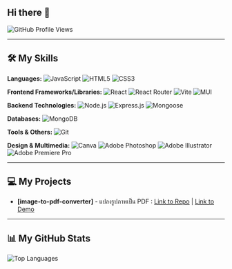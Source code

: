 ## Hi there 👋

![GitHub Profile Views](https://komarev.com/ghpvc/?username=pnwboon&color=blueviolet&style=for-the-badge)

---

## 🛠️ My Skills
**Languages:**
![JavaScript](https://img.shields.io/badge/JavaScript-F7DF1E?style=for-the-badge&logo=javascript&logoColor=black)
![HTML5](https://img.shields.io/badge/HTML5-E34F26?style=for-the-badge&logo=html5&logoColor=white)
![CSS3](https://img.shields.io/badge/CSS3-1572B6?style=for-the-badge&logo=css&logoColor=white)

**Frontend Frameworks/Libraries:**
![React](https://img.shields.io/badge/React-61DAFB?style=for-the-badge&logo=react&logoColor=black)
![React Router](https://img.shields.io/badge/React_Router-CA4245?style=for-the-badge&logo=react-router&logoColor=white)
![Vite](https://img.shields.io/badge/Vite-646CFF?style=for-the-badge&logo=vite&logoColor=white)
![MUI](https://img.shields.io/badge/MUI-007FFF?style=for-the-badge&logo=mui&logoColor=white)

**Backend Technologies:**
![Node.js](https://img.shields.io/badge/Node.js-339933?style=for-the-badge&logo=node.js&logoColor=white)
![Express.js](https://img.shields.io/badge/Express.js-%23000000?style=for-the-badge&logo=express&logoColor=%23000000&color=white)
![Mongoose](https://img.shields.io/badge/Mongoose-880000?style=for-the-badge&logo=mongoose&logoColor=white)

**Databases:**
![MongoDB](https://img.shields.io/badge/MongoDB-47A248?style=for-the-badge&logo=mongodb&logoColor=white)

**Tools & Others:**
![Git](https://img.shields.io/badge/Git-F05032?style=for-the-badge&logo=git&logoColor=white)

**Design & Multimedia:**
![Canva](https://img.shields.io/badge/canva-61DAFB?style=for-the-badge&logo=canva&logoColor=black)
![Adobe Photoshop](https://img.shields.io/badge/Adobe%20Photoshop-31A8FF?style=for-the-badge)
![Adobe Illustrator](https://img.shields.io/badge/Adobe%20Illustrator-FF9A00?style=for-the-badge)
![Adobe Premiere Pro](https://img.shields.io/badge/Adobe%20Premiere%20Pro-9999FF?style=for-the-badge)

---

## 💻 My Projects
- **[image-to-pdf-converter]** - แปลงรูปภาพเป็น PDF : [Link to Repo](https://github.com/pnwboon/image-to-pdf-converter) | [Link to Demo](https://pnwboon.github.io/image-to-pdf-converter/)


---

## 📊 My GitHub Stats
![Top Languages](https://github-readme-stats.vercel.app/api/top-langs/?username=pnwboon&layout=compact&theme=dark)
